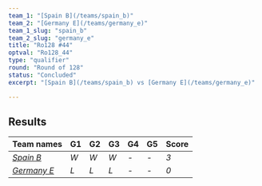 ```yaml
---
team_1: "[Spain B](/teams/spain_b)"
team_2: "[Germany E](/teams/germany_e)"
team_1_slug: "spain_b"
team_2_slug: "germany_e"
title: "Ro128 #44"
optval: "Ro128_44"
type: "qualifier"
round: "Round of 128"
status: "Concluded"
excerpt: "[Spain B](/teams/spain_b) vs [Germany E](/teams/germany_e)"

---
```

## Results

| Team names | G1 | G2 | G3 | G4 | G5 | Score |
| -- | -- | -- | -- | -- | -- | -- |
| *[Spain B](/teams/spain_b)* | *W* | *W* | *W* | *-* | *-* | *3* |
| *[Germany E](/teams/germany_e)* | *L* | *L* | *L* | *-* | *-* | *0* |
